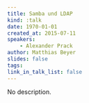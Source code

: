 ```yaml
---
title: Samba und LDAP
kind: :talk
date: 1970-01-01
created_at: 2015-07-11
speakers:
    - Alexander Prack
author: Matthias Beyer
slides: false
tags:
link_in_talk_list: false
---
```


No description.
